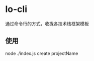 <!--
 * @Author: nigel
 * @Date: 2020-12-02 18:02:13
 * @LastEditTime: 2020-12-08 11:30:56
-->

# lo-cli

通过命令行的方式，收拢各技术栈框架模板

## 使用

node ./index.js create projectName
